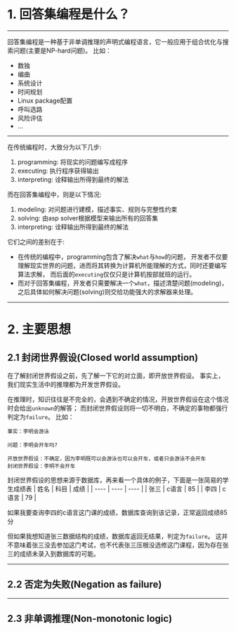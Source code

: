 # 1. 回答集编程是什么？

---

回答集编程是一种基于非单调推理的声明式编程语言，它一般应用于组合优化与搜索问题(主要是NP-hard问题)。
比如：
+ 数独
+ 编曲
+ 系统设计
+ 时间规划
+ Linux package配置
+ 呼叫选路
+ 风险评估
+ ...

---

在传统编程时，大致分为以下几步:
1. programming: 将现实的问题编写成程序
2. executing: 执行程序获得输出
3. interpreting: 诠释输出所得到最终的解法


而在回答集编程中，则是以下情况:
1. modeling: 对问题进行建模，描述事实、规则与完整性约束
2. solving: 由asp solver根据模型来输出所有的回答集
3. interpreting: 诠释输出所得到最终的解法

它们之间的差别在于:
+ 在传统的编程中，programming包含了解决`what`与`how`的问题，
开发者不仅要理解现实世界的问题，进而将其转换为计算机所能理解的方式，同时还要编写算法求解，
而后面的`executing`仅仅只是计算机按部就班的运行。
+ 而对于回答集编程，开发者只需要解决一个`what`，描述清楚问题(modeling)，
之后具体如何解决问题(solving)则交给功能强大的求解器来处理。

---

# 2. 主要思想
## 2.1 封闭世界假设(Closed world assumption)
在了解封闭世界假设之前，先了解一下它的对立面，即开放世界假设。
事实上，我们现实生活中的推理都为开发世界假设。

在推理时，知识往往是不完全的，会遇到不确定的情况，开放世界假设在这个情况时会给出`unknown`的解答；
而封闭世界假设则将一切不明白，不确定的事物都强行判定为`failure`。
比如：

`事实：李明会游泳`

`问题：李明会开车吗?`

```
开放世界假设：不确定，因为李明既可以会游泳也可以会开车，或者只会游泳不会开车
封闭世界假设：李明不会开车
```

封闭世界假设的思想来源于数据库，再来看一个具体的例子，下面是一张简易的学生成绩表
|  姓名 |  科目 | 成绩  |
|  ----  | ---- | ---- |
| 张三  | c语言 | 85 |
| 李四  | c语言 | 79 |

如果我要查询李四的c语言这门课的成绩，数据库查询到该记录，正常返回成绩85分

但如果我想知道张三数据结构的成绩，数据库返回无结果，判定为`failure`。
这并不意味着张三没去参加这门考试，也不代表张三压根没选修这门课程，因为存在张三的成绩未录入到数据库的可能。

---

## 2.2 否定为失败(Negation as failure)

---

## 2.3 非单调推理(Non-monotonic logic)
